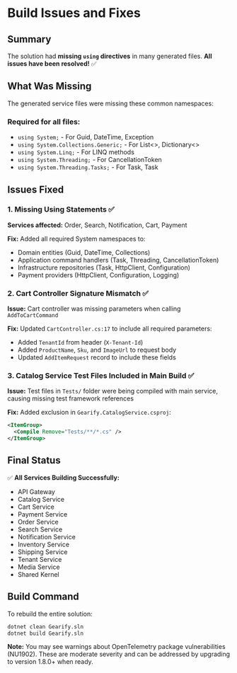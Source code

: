 # Build Issues and Fixes

## Summary

The solution had **missing `using` directives** in many generated files. **All issues have been resolved!** ✅

## What Was Missing

The generated service files were missing these common namespaces:

### Required for all files:
- `using System;` - For Guid, DateTime, Exception
- `using System.Collections.Generic;` - For List<>, Dictionary<>
- `using System.Linq;` - For LINQ methods
- `using System.Threading;` - For CancellationToken
- `using System.Threading.Tasks;` - For Task, Task<T>

## Issues Fixed

### 1. Missing Using Statements ✅
**Services affected:** Order, Search, Notification, Cart, Payment

**Fix:** Added all required System namespaces to:
- Domain entities (Guid, DateTime, Collections)
- Application command handlers (Task, Threading, CancellationToken)
- Infrastructure repositories (Task, HttpClient, Configuration)
- Payment providers (HttpClient, Configuration, Logging)

### 2. Cart Controller Signature Mismatch ✅
**Issue:** Cart controller was missing parameters when calling `AddToCartCommand`

**Fix:** Updated `CartController.cs:17` to include all required parameters:
- Added `TenantId` from header (`X-Tenant-Id`)
- Added `ProductName`, `Sku`, and `ImageUrl` to request body
- Updated `AddItemRequest` record to include these fields

### 3. Catalog Service Test Files Included in Main Build ✅
**Issue:** Test files in `Tests/` folder were being compiled with main service, causing missing test framework references

**Fix:** Added exclusion in `Gearify.CatalogService.csproj`:
```xml
<ItemGroup>
  <Compile Remove="Tests/**/*.cs" />
</ItemGroup>
```

## Final Status

✅ **All Services Building Successfully:**
- API Gateway
- Catalog Service
- Cart Service
- Payment Service
- Order Service
- Search Service
- Notification Service
- Inventory Service
- Shipping Service
- Tenant Service
- Media Service
- Shared Kernel

## Build Command

To rebuild the entire solution:

```bash
dotnet clean Gearify.sln
dotnet build Gearify.sln
```

**Note:** You may see warnings about OpenTelemetry package vulnerabilities (NU1902). These are moderate severity and can be addressed by upgrading to version 1.8.0+ when ready.
